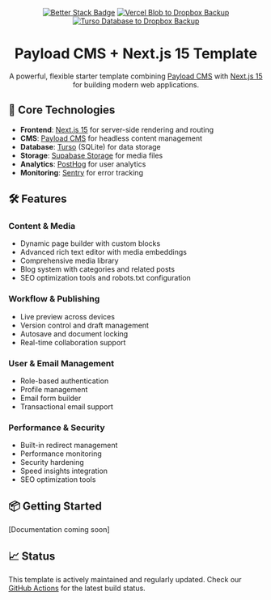 <div align="center">

[![Better Stack Badge](https://uptime.betterstack.com/status-badges/v1/monitor/1p2iz.svg)](https://uptime.betterstack.com/?utm_source=status_badge)
[![Vercel Blob to Dropbox Backup](https://github.com/Jordanburch101/meta-payload/actions/workflows/vercel-blob-incremental-backup.yml/badge.svg)](https://github.com/Jordanburch101/meta-payload/actions/workflows/vercel-blob-incremental-backup.yml)
[![Turso Database to Dropbox Backup](https://github.com/Jordanburch101/meta-payload/actions/workflows/turso-db-backup.yml/badge.svg)](https://github.com/Jordanburch101/meta-payload/actions/workflows/turso-db-backup.yml)

# Payload CMS + Next.js 15 Template

A powerful, flexible starter template combining [Payload CMS](https://payloadcms.com/) with [Next.js 15](https://nextjs.org/) for building modern web applications.

</div>

## 🚀 Core Technologies

- **Frontend**: [Next.js 15](https://nextjs.org/) for server-side rendering and routing
- **CMS**: [Payload CMS](https://payloadcms.com/) for headless content management
- **Database**: [Turso](https://turso.tech/) (SQLite) for data storage
- **Storage**: [Supabase Storage](https://supabase.com/storage) for media files
- **Analytics**: [PostHog](https://posthog.com/) for user analytics
- **Monitoring**: [Sentry](https://sentry.io/) for error tracking

## 🛠️ Features

### Content & Media
- Dynamic page builder with custom blocks
- Advanced rich text editor with media embeddings
- Comprehensive media library
- Blog system with categories and related posts
- SEO optimization tools and robots.txt configuration

### Workflow & Publishing
- Live preview across devices
- Version control and draft management
- Autosave and document locking
- Real-time collaboration support

### User & Email Management
- Role-based authentication
- Profile management
- Email form builder
- Transactional email support

### Performance & Security
- Built-in redirect management
- Performance monitoring
- Security hardening
- Speed insights integration
- SEO optimization tools

## 📦 Getting Started

[Documentation coming soon]

## 📈 Status

This template is actively maintained and regularly updated. Check our [GitHub Actions](https://github.com/Jordanburch101/meta-payload/actions) for the latest build status.
